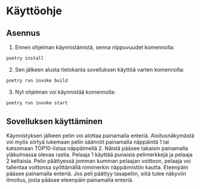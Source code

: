 # Käyttöohje

## Asennus

1. Ennen ohjelman käynnistämistä, senna riippuvuudet komennolla:

```bash
poetry install
```
2. Sen jälkeen alusta tietokanta sovelluksen käyttöä varten komennolla:

```bash
poetry run invoke build
```

3. Nyt ohjelman voi käynnistää komennolla:

```bash
poetry run invoke start
```


## Sovelluksen käyttäminen

Käynnistyksen jälkeen pelin voi alottaa painamalla enteriä. Aloitusnäkymästä voi myös siirtyä lukemaan pelin säännöt painamalla näppäintä 1 tai katsomaan TOP10-listaa näppäimellä 2. Näistä pääsee takaisin painamalla yläkulmassa olevaa rastia.
Pelaaja 1 käyttää punaisia pelimerkkejä ja pelaaja 2 keltaisia. Pelin päättyessä jomman kumman pelaajan voittoon, pelaaja voi tallentaa voittonsa syöttämällä nimimerkin näppäimistön kautta. Eteenpäin pääsee painamalla enteriä.
Jos peli päättyy tasapeliin, siitä tulee näkyviin ilmoitus, josta pääsee eteenpäin painamalla enteriä.
